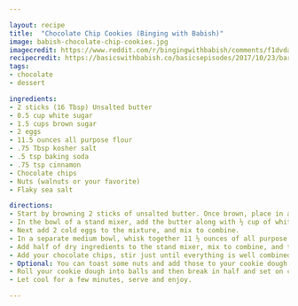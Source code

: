 ```yaml
---

layout: recipe
title:  "Chocolate Chip Cookies (Binging with Babish)"
image: babish-chocolate-chip-cookies.jpg
imagecredit: https://www.reddit.com/r/bingingwithbabish/comments/f1dvda/babish_style_chocolate_chip_cookies_theyre_the/
recipecredit: https://basicswithbabish.co/basicsepisodes/2017/10/23/baressentials-7xwwz
tags:
- chocolate
- dessert

ingredients:
- 2 sticks (16 Tbsp) Unsalted butter
- 0.5 cup white sugar
- 1.5 cups brown sugar
- 2 eggs
- 11.5 ounces all purpose flour
- .75 Tbsp kosher salt
- .5 tsp baking soda
- .75 tsp cinnamon
- Chocolate chips
- Nuts (walnuts or your favorite)
- Flaky sea salt

directions:
- Start by browning 2 sticks of unsalted butter. Once brown, place in a measuring cup and refrigerate for 1 hour or until it’s re-solidified.
- In the bowl of a stand mixer, add the butter along with ½ cup of white sugar and 1 ½ cups of brown sugar. Mix well to combine.
- Next add 2 cold eggs to the mixture, and mix to combine.
- In a separate medium bowl, whisk together 11 ½ ounces of all purpose flour, 1 Tbsp of kosher salt, ½ tsp of baking soda, and ¾ tsp of cinnamon.
- Add half of dry ingredients to the stand mixer, mix to combine, and then add the other half of the dry ingredients. This helps keep your gluten down.
- Add your chocolate chips, stir just until everything is well combined and remove dough from mixer. Place in a bowl and refrigerate for at least an hour or as long as 2 days.
- Optional: You can toast some nuts and add those to your cookie dough as well.
- Roll your cookie dough into balls and then break in half and set on cookie sheet. This will help give the cookies a rustic look. Bake in a 350°F oven for 12-17 minutes or until they’ve reached your preferred doneness. Top with a little bit of sea salt.
- Let cool for a few minutes, serve and enjoy.

---
```

